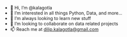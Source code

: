 - 👋 Hi, I’m @kalagotla
- 👀 I’m interested in all things Python, Data, and more...
- 🌱 I’m always looking to learn new stuff
- 💞️ I’m looking to collaborate on data related projects
- 📫 Reach me at dilip.kalagotla@gmail.com
